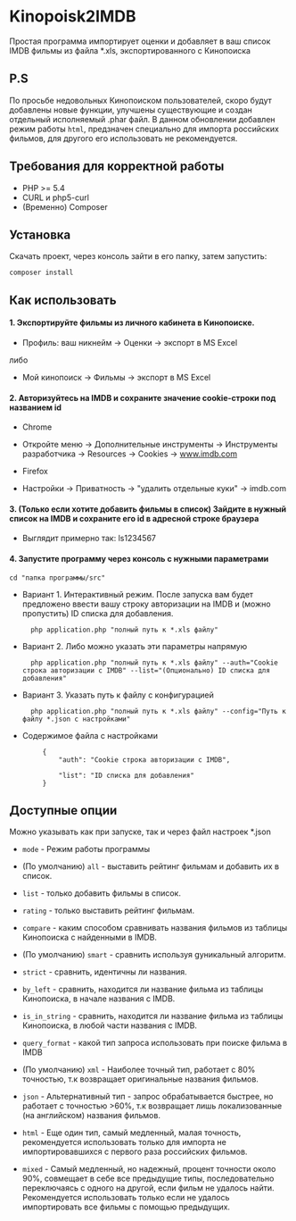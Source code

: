 Kinopoisk2IMDB
=========

Простая программа импортирует оценки и добавляет в ваш список IMDB фильмы из файла *.xls, экспортированного с Кинопоиска

P.S
------------
По просьбе недовольных Кинопоиском пользователей, скоро будут добавлены новые функции, улучшены существующие и создан отдельный исполняемый .phar файл.
В данном обновлении добавлен режим работы `html`, предзначен специально для импорта российских фильмов, для другого его использовать не рекомендуется.

Требования для корректной работы
------------

* PHP >= 5.4
* CURL и php5-curl
* (Временно) Composer

Установка
------------

Скачать проект, через консоль зайти в его папку, затем запустить:
  
    composer install

Как использовать
----------

#### 1. Экспортируйте фильмы из личного кабинета в Кинопоиске.

- Профиль: ваш никнейм -> Оценки -> экспорт в MS Excel
    
либо
    
- Мой кинопоиск -> Фильмы -> экспорт в MS Excel
    
#### 2. Авторизуйтесь на IMDB и сохраните значение cookie-строки под названием id

- Chrome
 - Откройте меню -> Дополнительные инструменты -> Инструменты разработчика -> Resources -> Cookies -> www.imdb.com
 
- Firefox
 - Настройки -> Приватность -> "удалить отдельные куки" -> imdb.com

#### 3. (Только если хотите добавить фильмы в список) Зайдите в нужный список на IMDB и сохраните его id в адресной строке браузера
    
    
- Выглядит примерно так: ls1234567
    
#### 4. Запустите программу через консоль с нужными параметрами

    cd "папка программы/src"
    
- Вариант 1. Интерактивный режим. После запуска вам будет предложено ввести вашу строку авторизации на IMDB и (можно пропустить) ID списка для добавления.

        php application.php "полный путь к *.xls файлу"

- Вариант 2. Либо можно указать эти параметры напрямую

        php application.php "полный путь к *.xls файлу" --auth="Cookie строка авторизации с IMDB" --list="(Опционально) ID списка для добавления"

- Вариант 3. Указать путь к файлу с конфигурацией

        php application.php "полный путь к *.xls файлу" --config="Путь к файлу *.json с настройками"


 - Содержимое файла с настройками

            {
                "auth": "Cookie строка авторизации с IMDB",
            
                "list": "ID списка для добавления"
            }

 
Доступные опции
----------

Можно указывать как при запуске, так и через файл настроек *.json

- `mode` - Режим работы программы

 - (По умолчанию) `all` - выставить рейтинг фильмам и добавить их в список.
 - `list` - только добавить фильмы в список.
 - `rating` - только выставить рейтинг фильмам.

- `compare` - каким способом сравнивать названия фильмов из таблицы Кинопоиска с найденными в IMDB.

 - (По умолчанию) `smart` - сравнить используя gуникальный алгоритм.
 - `strict` - сравнить, идентичны ли названия.
 - `by_left` - сравнить, находится ли название фильма из таблицы Кинопоиска, в начале названия с IMDB.
 - `is_in_string` - сравнить, находится ли название фильма из таблицы Кинопоиска, в любой части названия с IMDB.
 
- `query_format` - какой тип запроса использовать при поиске фильма в IMDB

 - (По умолчанию) `xml` - Наиболее точный тип, работает с 80% точностью, т.к возвращает оригинальные названия фильмов.
 - `json` - Альтернативный тип - запрос обрабатывается быстрее, но работает с точностью >60%, т.к возвращает лишь локализованные (на английском) названия фильмов.
 - `html` - Еще один тип, самый медленный, малая точность, рекомендуется использовать только для импорта не импортировавшихся с первого раза российских фильмов.
 - `mixed` - Самый медленный, но надежный, процент точности около 90%, совмещает в себе все предыдущие типы, последовательно переключаясь с одного на другой, если фильм не удалось найти.
    Рекомендуется использовать только если не удалось импортировать все фильмы с помощью предыдущих.
